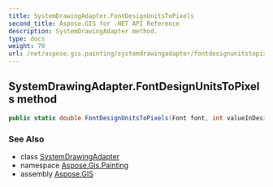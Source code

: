```yaml
---
title: SystemDrawingAdapter.FontDesignUnitsToPixels
second_title: Aspose.GIS for .NET API Reference
description: SystemDrawingAdapter method. 
type: docs
weight: 70
url: /net/aspose.gis.painting/systemdrawingadapter/fontdesignunitstopixels/
---
```

## SystemDrawingAdapter.FontDesignUnitsToPixels method

```csharp
public static double FontDesignUnitsToPixels(Font font, int valueInDesignUnits)
```

### See Also

* class [SystemDrawingAdapter](../)
* namespace [Aspose.Gis.Painting](../../systemdrawingadapter/)
* assembly [Aspose.GIS](../../../)


